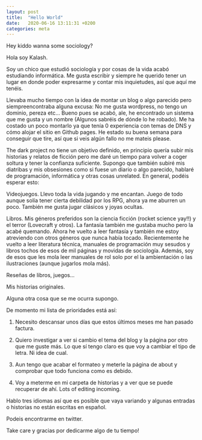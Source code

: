 ```yaml
---
layout: post
title:  "Hello World"
date:   2020-06-16 13:11:31 +0200
categories: meta
---
```

Hey kiddo wanna some sociology? 

Hola soy Kalash.

Soy un chico que estudió sociología y por cosas de la vida acabó estudiando informática. Me gusta escribir y siempre he querido tener un lugar en donde poder expresarme y contar mis inquietudes, así que aquí me tenéis.  

Llevaba mucho tiempo con la idea de montar un blog o algo parecido pero siempreencontraba alguna excusa: No me gusta wordpress, no tengo un dominio, pereza etc… Bueno pues se acabó, ale, he encontrado un sistema que me gusta y un nombre (Algunos sabréis de dónde lo he robado). Me ha costado un poco montarlo ya que tenía 0 experiencia con temas de DNS y cómo alojar el sitio en Github pages. He estado su buena semana para conseguir que tire, así que si veis algún fallo no me mateis please. 

The dark project no tiene un objetivo definido, en principio quería subir mis historias y relatos de ficción pero me daré un tiempo para volver a coger soltura y tener la confianza suficiente. Supongo que también subiré mis diatribas y mis obsesiones como si fuese un diario o algo parecido, hablaré de programación, informática y otras cosas unrelated. En general, podéis esperar esto:

Videojuegos. Llevo toda la vida jugando y me encantan. Juego de todo aunque solía tener cierta debilidad por los RPG, ahora ya me aburren un poco. También me gusta jugar clásicos y joyas ocultas.

Libros. Mis géneros preferidos son la ciencia ficción (rocket science yay!!) y el terror (Lovecraft y otros). La fantasía también me gustaba mucho pero la acabé quemando. Ahora he vuelto a leer fantasía y también me estoy atreviendo con otros géneros que nunca había tocado. Recientemente he vuelto a leer literatura técnica, manuales de programación muy sesudos y libros tochos de esos de mil páginas y movidas de sociología. Además, soy de esos que les mola leer manuales de rol solo por el la ambientación o las ilustraciones (aunque jugarlos mola más).

Reseñas de libros, juegos...

Mis historias originales.

Alguna otra cosa que se me ocurra supongo.

De momento mi lista de prioridades está así:

1. Necesito descansar unos días que estos últimos meses me han pasado factura.

2. Quiero investigar a ver si cambio el tema del blog y la página por otro que me guste más. Lo que sí tengo claro es que voy a cambiar el tipo de letra. Ni idea de cual.

3. Aun tengo que acabar el formateo y meterle la página de about y comprobar que todo funciona como es debido.

4. Voy a meterme en mi carpeta de historias y a ver que se puede recuperar de ahí. Lots of editing incoming. 

Hablo tres idiomas así que es posible que vaya variando y algunas entradas o historias no están escritas en español.

Podeis encontrarme en twitter. 

Take care y gracias por dedicarme algo de tu tiempo!


